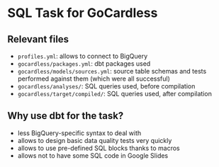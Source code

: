 # SQL Task for GoCardless

## Relevant files
- `profiles.yml`: allows to connect to BigQuery
- `gocardless/packages.yml`: dbt packages used
- `gocardless/models/sources.yml`: source table schemas and tests performed against them (which were all successful)
- `gocardless/analyses/`: SQL queries used, before compilation
- `gocardless/target/compiled/`: SQL queries used, after compilation

## Why use dbt for the task?
- less BigQuery-specific syntax to deal with
- allows to design basic data quality tests very quickly
- allows to use pre-defined SQL blocks thanks to macros
- allows not to have some SQL code in Google Slides
